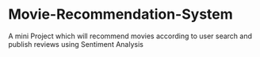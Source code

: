 # Movie-Recommendation-System
A mini Project which will recommend movies according to user search and publish reviews using Sentiment Analysis
